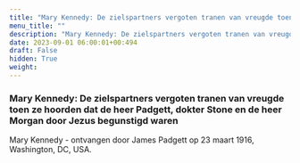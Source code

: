```yaml
---
title: "Mary Kennedy: De zielspartners vergoten tranen van vreugde toen ze hoorden dat de heer Padgett, dokter Stone en de heer Morgan door Jezus begunstigd waren"
menu_title: ""
description: "Mary Kennedy: De zielspartners vergoten tranen van vreugde toen ze hoorden dat de heer Padgett, dokter Stone en de heer Morgan door Jezus begunstigd waren"
date: 2023-09-01 06:00:01+00:494
draft: False
hidden: True
weight:
---
```

### Mary Kennedy: De zielspartners vergoten tranen van vreugde toen ze hoorden dat de heer Padgett, dokter Stone en de heer Morgan door Jezus begunstigd waren

Mary Kennedy - ontvangen door James Padgett op 23 maart 1916, Washington, DC, USA.
